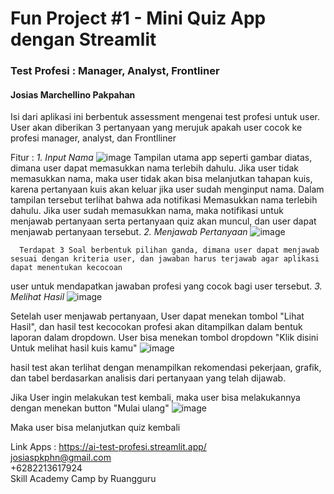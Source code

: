 # Fun Project #1 - Mini Quiz App dengan Streamlit

### Test Profesi : Manager, Analyst, Frontliner
#### Josias Marchellino Pakpahan

Isi dari aplikasi ini berbentuk assessment mengenai test profesi untuk user. User akan diberikan 3 pertanyaan yang merujuk apakah user cocok ke profesi manager, analyst, dan Frontlliner

Fitur : 
*1. Input Nama*
   ![image](https://github.com/user-attachments/assets/bcda3032-8675-4e1a-ab01-b677d5cb801d)
   Tampilan utama app seperti gambar diatas, dimana user dapat memasukkan nama terlebih dahulu. Jika user tidak memasukkan nama, maka user tidak akan bisa melanjutkan tahapan kuis, karena pertanyaan kuis
   akan keluar jika user sudah menginput nama. Dalam tampilan tersebut terlihat bahwa ada notifikasi Memasukkan nama terlebih dahulu. Jika user sudah memasukkan
   nama, maka notifikasi untuk menjawab pertanyaan serta pertanyaan quiz akan muncul, dan user dapat menjawab pertanyaan tersebut.
*2. Menjawab Pertanyaan*
   ![image](https://github.com/user-attachments/assets/317217b1-e435-4500-9ecc-ef0cec039d25)

      Terdapat 3 Soal berbentuk pilihan ganda, dimana user dapat menjawab sesuai dengan kriteria user, dan jawaban harus terjawab agar aplikasi dapat menentukan kecocoan
   user untuk mendapatkan jawaban profesi yang cocok bagi user tersebut.
*3. Melihat Hasil*
   ![image](https://github.com/user-attachments/assets/cc4bb677-7c13-41ab-8ab5-83f289c9d0e9)

   Setelah user menjawab pertanyaan, User dapat menekan tombol "Lihat Hasil", dan hasil test kecocokan profesi akan ditampilkan dalam bentuk laporan dalam dropdown.
   User bisa menekan tombol dropdown "Klik disini Untuk melihat hasil kuis kamu"
   ![image](https://github.com/user-attachments/assets/bf676a5e-f01f-4997-a3b4-f89d3a2b24ed)


   hasil test akan terlihat dengan menampilkan rekomendasi pekerjaan, grafik, dan tabel berdasarkan analisis dari pertanyaan yang telah dijawab.  
   
   Jika User ingin melakukan test kembali, maka user bisa melakukannya dengan menekan button "Mulai ulang"
   ![image](https://github.com/user-attachments/assets/c8a2e7ce-24e4-41f8-bdee-1d9287f6b0e0)

   Maka user bisa melanjutkan quiz kembali


Link Apps : https://ai-test-profesi.streamlit.app/  
josiaspkphn@gmail.com  
+6282213617924  
Skill Academy Camp by Ruangguru

